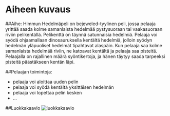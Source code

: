 ﻿# Aiheen kuvaus

##Aihe: 
Himmun Hedelmäpeli on bejeweled-tyylinen peli, jossa pelaaja yrittää saada kolme samanlaista hedelmää pystysuoraan tai vaakasuoraan riviin pelikentällä. Pelikenttä on täynnä satunnaisia hedelmiä. Pelaaja voi syödä ohjaamallaan dinosauruksella kentältä hedelmiä, jolloin syödyn hedelmän yläpuoliset hedelmät tipahtavat alaspäin. Kun pelaaja saa kolme samanlaista hedelmää riviin, ne katoavat kentältä ja pelaaja saa pisteitä. Pelaajalla on rajallinen määrä syöntikertoja, ja hänen täytyy saada tarpeeksi pisteitä päästäkseen kentän läpi.

##Pelaajan toimintoja:
* pelaaja voi aloittaa uuden pelin
* pelaaja voi syödä kentältä yksittäisen hedelmän
* pelaaja voi lopettaa pelin kesken
* ...

##Luokkakaavio
![luokkakaavio](/luokkakaavioHimmunHedelmaPeli.png)



